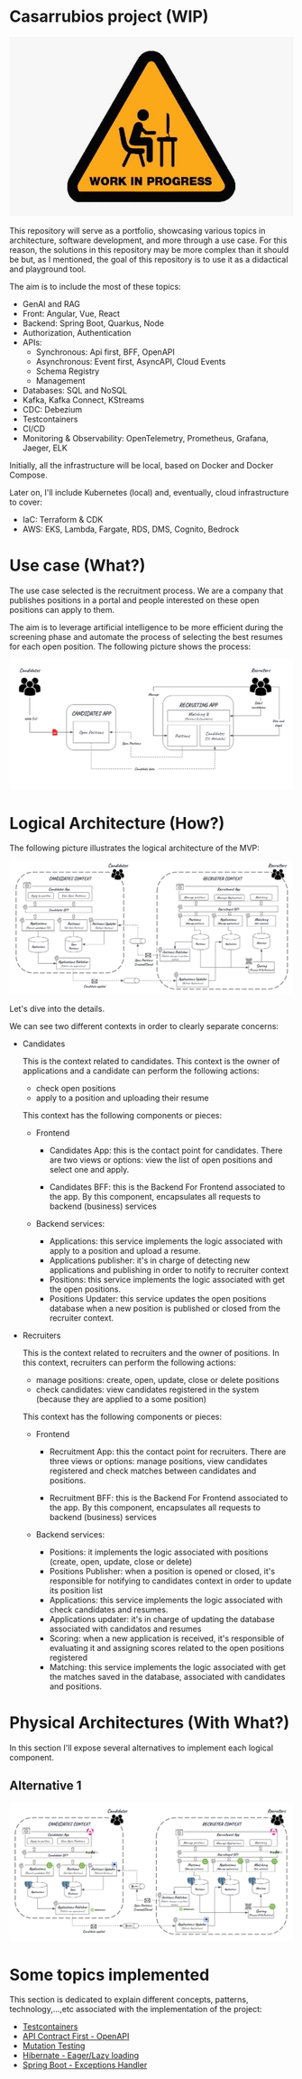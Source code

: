 # Casarrubios project (WIP)

![wip](doc/img/wip.jpg)



This repository will serve as a portfolio, showcasing various topics in architecture, software development, and more through a use case. For this reason, the solutions in this repository may be more complex than it should be but, as I mentioned, the goal of this repository is to use it as a didactical and playground tool.

The aim is to include the most of these topics:

- GenAI and RAG
- Front: Angular, Vue, React
- Backend: Spring Boot, Quarkus, Node
- Authorization, Authentication
- APIs: 
  - Synchronous: Api first, BFF, OpenAPI
  - Asynchronous: Event first, AsyncAPI, Cloud Events
  - Schema Registry
  - Management
- Databases: SQL and NoSQL
- Kafka, Kafka Connect, KStreams
- CDC: Debezium
- Testcontainers
- CI/CD
- Monitoring & Observability: OpenTelemetry, Prometheus, Grafana, Jaeger, ELK



Initially, all the infrastructure will be local, based on Docker and Docker Compose. 

Later on, I'll include Kubernetes (local) and, eventually, cloud infrastructure to cover:

- IaC: Terraform & CDK
- AWS: EKS, Lambda, Fargate, RDS, DMS, Cognito, Bedrock



# Use case (What?)

The use case selected is the recruitment process. We are a company that publishes positions in a portal and people interested on these open positions can apply to them.

The aim is to leverage artificial intelligence to be more efficient during the screening phase and automate the process of selecting the best resumes for each open position. The following picture shows the process:



![what_usecase](doc/img/what_usecase.jpg)



# Logical Architecture (How?) 

The following picture illustrates the logical architecture of the MVP:

![how_logical_architecture](doc/img/how_logical_architecture.jpg)



Let's dive into the details. 

We can see two different contexts in order to clearly separate concerns:

- Candidates

  This is the context related to candidates. This context is the owner of applications and a candidate can perform the following actions:

  -  check open positions
  - apply to a position and uploading their resume

  

  This context has the following components or pieces:

  - Frontend

    - Candidates App: this is the contact point for candidates. There are two views or options: view the list of open positions and select one and apply.

    - Candidates BFF: this is the Backend For Frontend associated to the app. By this component, encapsulates all requests to backend (business) services

  - Backend services:

    - Applications: this service implements the logic associated with apply to a position and upload a resume. 
    - Applications publisher: it's in charge of detecting new applications and publishing in order to notify to recruiter context
    - Positions: this service implements the logic associated with get the open positions.
    - Positions Updater: this service updates the open positions database when a new position is published or closed from the recruiter context.

  

  

- Recruiters

  This is the context related to recruiters and the owner of positions. In this context, recruiters can perform the following actions:

  - manage positions: create, open, update, close or delete positions
  - check candidates: view candidates registered in the system (because they are applied to a some position)

  

  This context has the following components or pieces:

  - Frontend

    - Recruitment App: this the contact point for recruiters. There are three views or options: manage positions, view candidates registered and check matches between candidates and positions.

    - Recruitment BFF: this is the Backend For Frontend associated to the app. By this component, encapsulates all requests to backend (business) services

  - Backend services:

    - Positions: it implements the logic associated with positions (create, open, update, close or delete)
    - Positions Publisher: when a position is opened or closed, it's responsible for notifying to candidates context in order to update its position list
    - Applications: this service implements the logic associated with check candidates and resumes. 
    - Applications updater: it's in charge of updating the database associated with candidatos and resumes
    - Scoring: when a new application is received, it's responsible of evaluating it and assigning scores related to the open positions registered
    - Matching: this service implements the logic associated with get the matches saved in the database, associated with candidates and positions.

  



# Physical Architectures (With What?)

In this section I'll expose several alternatives to implement each logical component.



## Alternative 1



![physical_arch](doc/img/physical_arch.jpg)









# Some topics implemented

This section is dedicated to explain different concepts, patterns, technology,...,etc associated with the implementation of the project:

- [Testcontainers](doc/testcontainers.md)
- [API Contract First - OpenAPI](doc/api-first-openapi.md)
- [Mutation Testing](doc/mutation-tests.md)
- [Hibernate - Eager/Lazy loading](doc/hibernate-lazy-eager.md)
- [Spring Boot - Exceptions Handler](doc/spring-exceptions-handler.md)

